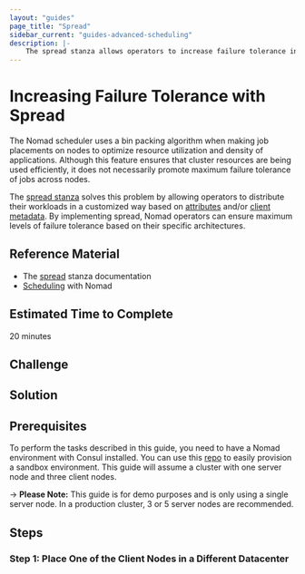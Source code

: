 ```yaml
---
layout: "guides"
page_title: "Spread"
sidebar_current: "guides-advanced-scheduling"
description: |-
    The spread stanza allows operators to increase failure tolerance in their Nomad clusters by allowing them to distribute their workloads in a customized way based on attributes or client metadata.
---
```


# Increasing Failure Tolerance with Spread

The Nomad scheduler uses a bin packing algorithm when making job placements on
nodes to optimize resource utilization and density of applications. Although
this feature ensures that cluster resources are being used efficiently, it does
not necessarily promote maximum failure tolerance of jobs across nodes.

The [spread stanza][spread-stanza] solves this problem by allowing operators to distribute their workloads in a customized way based on [attributes][attributes] and/or [client metadata][client-metadata]. By implementing spread, Nomad operators can ensure maximum levels of failure tolerance based on their specific architectures.

## Reference Material

- The [spread][spread-stanza] stanza documentation
- [Scheduling][scheduling] with Nomad

## Estimated Time to Complete

20 minutes

## Challenge


## Solution


## Prerequisites

To perform the tasks described in this guide, you need to have a Nomad
environment with Consul installed. You can use this
[repo](https://github.com/hashicorp/nomad/tree/master/terraform#provision-a-nomad-cluster-in-the-cloud)
to easily provision a sandbox environment. This guide will assume a cluster with
one server node and three client nodes.

-> **Please Note:** This guide is for demo purposes and is only using a single
server
node. In a production cluster, 3 or 5 server nodes are recommended.

## Steps

### Step 1: Place One of the Client Nodes in a Different Datacenter

[attributes]: /docs/runtime/interpolation.html#node-variables-
[client-metadata]: /docs/configuration/client.html#meta
[scheduling]: /docs/internals/scheduling.html
[spread-stanza]: /spread-docs-coming-soon
